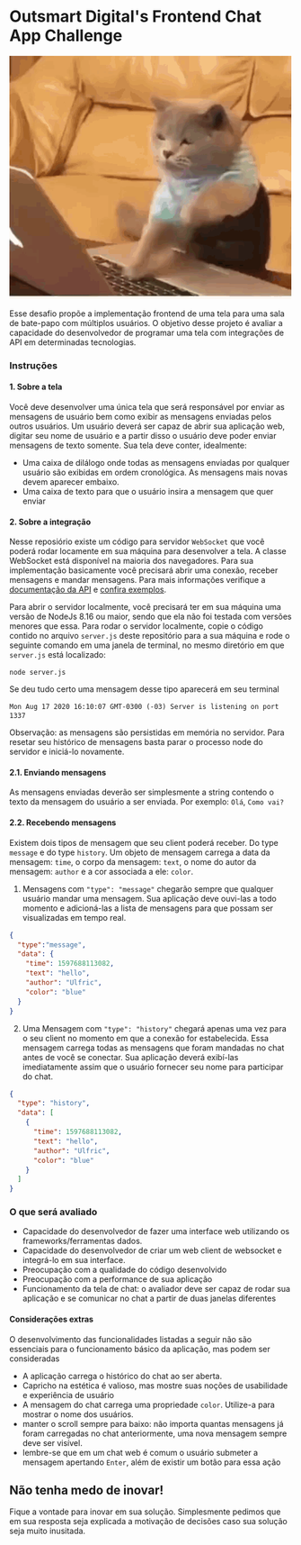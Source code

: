 # Outsmart Digital's Frontend Chat App Challenge

![Alt Text](./tenor.gif)

Esse desafio propõe a implementação frontend de uma tela para uma sala de bate-papo 
com múltiplos usuários. O objetivo desse projeto é avaliar a capacidade do desenvolvedor de 
programar uma tela com integrações de API em determinadas tecnologias.

### Instruções
#### 1. Sobre a tela
Você deve desenvolver uma única tela que será responsável por enviar as mensagens de usuário
bem como exibir as mensagens enviadas pelos outros usuários. Um usuário deverá ser capaz de abrir
sua aplicação web, digitar seu nome de usuário e a partir disso o usuário deve poder enviar mensagens
de texto somente. Sua tela deve conter, idealmente:
- Uma caixa de dilálogo onde todas as mensagens enviadas por qualquer usuário são exibidas em ordem cronológica. As mensagens mais novas devem aparecer embaixo.
- Uma caixa de texto para que o usuário insira a mensagem que quer enviar

#### 2. Sobre a integração

Nesse reposiório existe um código para servidor `WebSocket` que você poderá rodar locamente
em sua máquina para desenvolver a tela. 
A classe WebSocket está disponível na maioria dos navegadores. Para sua implementação basicamente você
precisará abrir uma conexão, receber mensagens e mandar mensagens. Para mais informações verifique a
[documentação da API](https://developer.mozilla.org/pt-BR/docs/Web/API/WebSocket) e [confira exemplos](https://developer.mozilla.org/en-US/docs/Web/API/WebSockets_API/Writing_WebSocket_client_applications).

Para abrir o servidor localmente, você precisará ter em sua
máquina uma versão de NodeJs 8.16 ou maior, sendo que ela não foi testada com versões menores que essa.
Para rodar o servidor localmente, copie o código contido no arquivo `server.js` deste repositório
 para a sua máquina e rode o seguinte comando
em uma janela de terminal, no mesmo diretório em que `server.js` está localizado:
```
node server.js
```
Se deu tudo certo uma mensagem desse tipo aparecerá em seu terminal
```
Mon Aug 17 2020 16:10:07 GMT-0300 (-03) Server is listening on port 1337
```

Observação: as mensagens são persistidas em memória no servidor. Para resetar seu histórico de 
mensagens basta parar o processo node do servidor e iniciá-lo novamente.

#### 2.1. Enviando mensagens
As mensagens enviadas deverão ser simplesmente a string contendo o texto da mensagem do usuário a
ser enviada.
Por exemplo: `Olá`, `Como vai?`

#### 2.2. Recebendo mensagens
Existem dois tipos de mensagem que seu client poderá receber. Do type `message` e do type `history`.
Um objeto de mensagem carrega a data da mensagem: `time`, o corpo da mensagem: `text`, o nome do autor da mensagem:
`author` e a cor associada a ele: `color`.

1. Mensagens com `"type": "message"` chegarão sempre que qualquer usuário mandar uma mensagem. 
Sua aplicação deve ouvi-las a todo momento e adicioná-las a lista de mensagens 
para que possam ser visualizadas em tempo real.
```json
{
  "type":"message", 
  "data": { 
    "time": 1597688113082, 
    "text": "hello", 
    "author": "Ulfric", 
    "color": "blue"
  }
}
```

2. Uma Mensagem com `"type": "history"` chegará apenas uma vez para o seu client no momento em 
que a conexão for estabelecida. Essa mensagem carrega todas as mensagens que 
foram mandadas no chat antes de você se conectar. Sua aplicação deverá exibí-las imediatamente assim
que o usuário fornecer seu nome para participar do chat.
```json
{
  "type": "history", 
  "data": [
    { 
      "time": 1597688113082, 
      "text": "hello", 
      "author": "Ulfric", 
      "color": "blue"
    }
  ] 
}
``` 

### O que será avaliado
- Capacidade do desenvolvedor de fazer uma interface web utilizando os frameworks/ferramentas dados.
- Capacidade do desenvolvedor de criar um web client de websocket e integrá-lo em sua interface.
- Preocupação com a qualidade do código desenvolvido
- Preocupação com a performance de sua aplicação
- Funcionamento da tela de chat: o avaliador deve ser capaz de rodar sua aplicação e se comunicar no chat a partir de duas janelas diferentes

#### Considerações extras
O desenvolvimento das funcionalidades listadas a seguir não são essenciais para o funcionamento básico
da aplicação, mas podem ser consideradas
- A aplicação carrega o histórico do chat ao ser aberta.
- Capricho na estética é valioso, mas mostre suas noções de usabilidade e experiência de usuário 
- A mensagem do chat carrega uma propriedade `color`. Utilize-a para mostrar o nome dos usuários.
- manter o scroll sempre para baixo: não importa quantas mensagens
já foram carregadas no chat anteriormente, uma nova mensagem sempre deve ser visível. 
- lembre-se que em um chat web é comum o usuário submeter a mensagem apertando `Enter`, além de existir
um botão para essa ação

## Não tenha medo de inovar!
Fique a vontade para inovar em sua solução. Simplesmente pedimos que em sua resposta seja explicada 
a motivação de decisões caso sua solução seja muito inusitada. 

